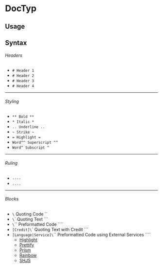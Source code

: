 # DocTyp

## Usage

## Syntax
###### Headers
- `# Header 1`
- `# Header 2`
- `# Header 3`
- `# Header 4`

----

###### Styling
- `** Bold **`
- `* Italic *`
- `.. Underline ..`
- `~ Strike ~`
- `= Highlight =`
- `Word^^ Superscript ^^`
- `Word^ Subscript ^`

----

###### Ruling
- `----`
- `....`

----

###### Blocks
- `\` Quoting Code \``
- `\`\` Quoting Text \`\``
- `\`\`\` Preformatted Code \`\`\``
- `[Credit]\`\` Quoting Text with Credit \`\``
- `[Language|Service]\`\`\` Preformatted Code using External Services \`\`\``
  - [Highlight](https://highlightjs.org)
  - [Prettify](https://github.com/google/code-prettify)
  - [Prism](http://prismjs.com)
  - [Rainbow](https://craig.is/making/rainbows)
  - [SHJS](http://shjs.sourceforge.net)
